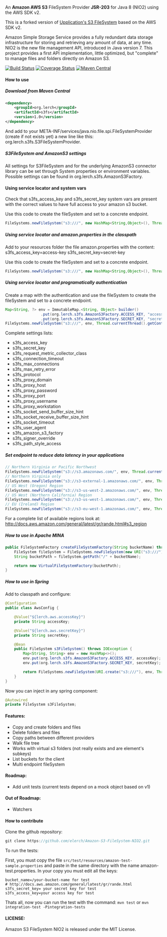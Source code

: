 An **Amazon AWS S3** FileSystem Provider **JSR-203** for Java 8 (NIO2) using the AWS SDK v2.

This is a forked version of [Upplication's S3 FileSystem](https://github.com/upplication/Amazon-S3-FileSystem-NIO2) based on the AWS SDK v2.

Amazon Simple Storage Service provides a fully redundant data storage infrastructure for storing and retrieving any amount of data, at any time.
NIO2 is the new file management API, introduced in Java version 7.
This project provides a first API implementation, little optimized, but "complete" to manage files and folders directly on Amazon S3.

[![Build Status](https://travis-ci.org/elerch/Amazon-S3-FileSystem-NIO2.svg?branch=sdkv2)](https://travis-ci.org/elerch/Amazon-S3-FileSystem-NIO2/builds) [![Coverage Status](https://coveralls.io/repos/elerch/Amazon-S3-FileSystem-NIO2/badge.png?branch=sdkv2)](https://coveralls.io/r/elerch/Amazon-S3-FileSystem-NIO2?branch=sdkv2) [![Maven Central](https://maven-badges.herokuapp.com/maven-central/org.lerch/s3fs/badge.svg)](https://maven-badges.herokuapp.com/maven-central/org.lerch/s3fs)

#### How to use

##### Download from Maven Central

```XML
<dependency>
	<groupId>org.lerch</groupId>
	<artifactId>s3fs</artifactId>
	<version>1.0</version>
</dependency>
```


And add to your META-INF/services/java.nio.file.spi.FileSystemProvider (create if not exists yet) a new line like this: org.lerch.s3fs.S3FileSystemProvider.

##### S3FileSystem and AmazonS3 settings

All settings for S3FileSystem and for the underlying AmazonS3 connector library can be set through System properties or environment variables.
Possible settings can be found in org.lerch.s3fs.AmazonS3Factory.

#### Using service locator and system vars

Check that s3fs_access_key and s3fs_secret_key system vars are present with the correct values to have full access to your amazon s3 bucket.

Use this code to create the fileSystem and set to a concrete endpoint.

```java
FileSystems.newFileSystem("s3:///", new HashMap<String,Object>(), Thread.currentThread().getContextClassLoader());
```

##### Using service locator and amazon.properties in the classpath

Add to your resources folder the file amazon.properties with the content:
s3fs_access_key=access-key
s3fs_secret_key=secret-key

Use this code to create the fileSystem and set to a concrete endpoint.

```java
FileSystems.newFileSystem("s3:///", new HashMap<String,Object>(), Thread.currentThread().getContextClassLoader());
```

##### Using service locator and programatically authentication

Create a map with the authentication and use the fileSystem to create the fileSystem and set to a concrete endpoint.

```java
Map<String, ?> env = ImmutableMap.<String, Object> builder()
				.put(org.lerch.s3fs.AmazonS3Factory.ACCESS_KEY, "access key")
				.put(org.lerch.s3fs.AmazonS3Factory.SECRET_KEY, "secret key").build()
FileSystems.newFileSystem("s3:///", env, Thread.currentThread().getContextClassLoader());
```

Complete settings lists:

* s3fs_access_key
* s3fs_secret_key
* s3fs_request_metric_collector_class
* s3fs_connection_timeout
* s3fs_max_connections
* s3fs_max_retry_error
* s3fs_protocol
* s3fs_proxy_domain
* s3fs_proxy_host
* s3fs_proxy_password
* s3fs_proxy_port
* s3fs_proxy_username
* s3fs_proxy_workstation
* s3fs_socket_send_buffer_size_hint
* s3fs_socket_receive_buffer_size_hint
* s3fs_socket_timeout
* s3fs_user_agent
* s3fs_amazon_s3_factory
* s3fs_signer_override
* s3fs_path_style_access

##### Set endpoint to reduce data latency in your applications

```java
// Northern Virginia or Pacific Northwest
FileSystems.newFileSystem("s3://s3.amazonaws.com/", env, Thread.currentThread().getContextClassLoader());
// Northern Virginia only
FileSystems.newFileSystem("s3://s3-external-1.amazonaws.com/", env, Thread.currentThread().getContextClassLoader());
// US West (Oregon) Region
FileSystems.newFileSystem("s3://s3-us-west-2.amazonaws.com/", env, Thread.currentThread().getContextClassLoader());
// US West (Northern California) Region
FileSystems.newFileSystem("s3://s3-us-west-1.amazonaws.com/", env, Thread.currentThread().getContextClassLoader());
// EU (Ireland) Region
FileSystems.newFileSystem("s3://s3-eu-west-1.amazonaws.com/", env, Thread.currentThread().getContextClassLoader());
```

For a complete list of available regions look at: http://docs.aws.amazon.com/general/latest/gr/rande.html#s3_region

##### How to use in Apache MINA

```java
public FileSystemFactory createFileSystemFactory(String bucketName) throws IOException, URISyntaxException {
    FileSystem fileSystem = FileSystems.newFileSystem(new URI("s3:///"), env, Thread.currentThread().getContextClassLoader());
    String bucketPath = fileSystem.getPath("/" + bucketName);

    return new VirtualFileSystemFactory(bucketPath);
}
```

##### How to use in Spring

Add to classpath and configure:

```java
@Configuration
public class AwsConfig {

    @Value("${lerch.aws.accessKey}")
    private String accessKey;

    @Value("${lerch.aws.secretKey}")
    private String secretKey;

    @Bean
    public FileSystem s3FileSystem() throws IOException {
        Map<String, String> env = new HashMap<>();
        env.put(org.lerch.s3fs.AmazonS3Factory.ACCESS_KEY, accessKey);
        env.put(org.lerch.s3fs.AmazonS3Factory.SECRET_KEY, secretKey);

        return FileSystems.newFileSystem(URI.create("s3:///"), env, Thread.currentThread().getContextClassLoader());
    }
}
```

Now you can inject in any spring component:

```java
@Autowired
private FileSystem s3FileSystem;
```

#### Features:

* Copy and create folders and files
* Delete folders and files
* Copy paths between different providers
* Walk file tree
* Works with virtual s3 folders (not really exists and are element's subkeys)
* List buckets for the client
* Multi endpoint fileSystem

#### Roadmap:

* Add unit tests (current tests depend on a mock object based on v1)

#### Out of Roadmap:

* Watchers

#### How to contribute

Clone the github repository:

```java
git clone https://github.com/elerch/Amazon-S3-FileSystem-NIO2.git
```

To run the tests:

First, you must copy the file `src/test/resources/amazon-test-sample.properties` and paste in the same directory with the name amazon-test.properties. In your copy you must edit all the keys:

```
bucket_name=/your-bucket-name for test
# http://docs.aws.amazon.com/general/latest/gr/rande.html 
s3fs_secret_key= your secret key for test
s3fs_access_key=your access key for test
```

Thats all, now you can run the test with the command: `mvn test` or `mvn integration-test -Pintegration-tests`

#### LICENSE:

Amazon S3 FileSystem NIO2 is released under the MIT License.
